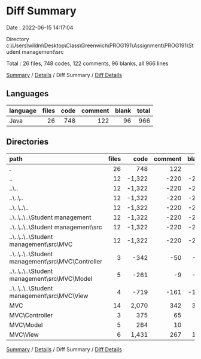 # Diff Summary

Date : 2022-06-15 14:17:04

Directory c:\\Users\\wildm\\Desktop\\Class\\Greenwich\\PROG191\\Assignment\\PROG191\\Student management\\src

Total : 26 files,  748 codes, 122 comments, 96 blanks, all 966 lines

[Summary](results.md) / [Details](details.md) / Diff Summary / [Diff Details](diff-details.md)

## Languages
| language | files | code | comment | blank | total |
| :--- | ---: | ---: | ---: | ---: | ---: |
| Java | 26 | 748 | 122 | 96 | 966 |

## Directories
| path | files | code | comment | blank | total |
| :--- | ---: | ---: | ---: | ---: | ---: |
| . | 26 | 748 | 122 | 96 | 966 |
| .. | 12 | -1,322 | -220 | -223 | -1,765 |
| ..\\.. | 12 | -1,322 | -220 | -223 | -1,765 |
| ..\\..\\.. | 12 | -1,322 | -220 | -223 | -1,765 |
| ..\\..\\..\\.. | 12 | -1,322 | -220 | -223 | -1,765 |
| ..\\..\\..\\..\\Student management | 12 | -1,322 | -220 | -223 | -1,765 |
| ..\\..\\..\\..\\Student management\\src | 12 | -1,322 | -220 | -223 | -1,765 |
| ..\\..\\..\\..\\Student management\\src\\MVC | 12 | -1,322 | -220 | -223 | -1,765 |
| ..\\..\\..\\..\\Student management\\src\\MVC\\Controller | 3 | -342 | -50 | -46 | -438 |
| ..\\..\\..\\..\\Student management\\src\\MVC\\Model | 5 | -261 | -9 | -69 | -339 |
| ..\\..\\..\\..\\Student management\\src\\MVC\\View | 4 | -719 | -161 | -108 | -988 |
| MVC | 14 | 2,070 | 342 | 319 | 2,731 |
| MVC\\Controller | 3 | 375 | 65 | 54 | 494 |
| MVC\\Model | 5 | 264 | 10 | 70 | 344 |
| MVC\\View | 6 | 1,431 | 267 | 195 | 1,893 |

[Summary](results.md) / [Details](details.md) / Diff Summary / [Diff Details](diff-details.md)